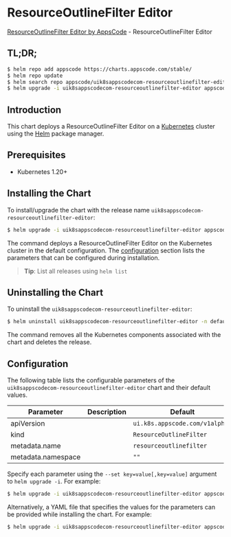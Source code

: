 # ResourceOutlineFilter Editor

[ResourceOutlineFilter Editor by AppsCode](https://appscode.com) - ResourceOutlineFilter Editor

## TL;DR;

```bash
$ helm repo add appscode https://charts.appscode.com/stable/
$ helm repo update
$ helm search repo appscode/uik8sappscodecom-resourceoutlinefilter-editor --version=v0.18.0
$ helm upgrade -i uik8sappscodecom-resourceoutlinefilter-editor appscode/uik8sappscodecom-resourceoutlinefilter-editor -n default --create-namespace --version=v0.18.0
```

## Introduction

This chart deploys a ResourceOutlineFilter Editor on a [Kubernetes](http://kubernetes.io) cluster using the [Helm](https://helm.sh) package manager.

## Prerequisites

- Kubernetes 1.20+

## Installing the Chart

To install/upgrade the chart with the release name `uik8sappscodecom-resourceoutlinefilter-editor`:

```bash
$ helm upgrade -i uik8sappscodecom-resourceoutlinefilter-editor appscode/uik8sappscodecom-resourceoutlinefilter-editor -n default --create-namespace --version=v0.18.0
```

The command deploys a ResourceOutlineFilter Editor on the Kubernetes cluster in the default configuration. The [configuration](#configuration) section lists the parameters that can be configured during installation.

> **Tip**: List all releases using `helm list`

## Uninstalling the Chart

To uninstall the `uik8sappscodecom-resourceoutlinefilter-editor`:

```bash
$ helm uninstall uik8sappscodecom-resourceoutlinefilter-editor -n default
```

The command removes all the Kubernetes components associated with the chart and deletes the release.

## Configuration

The following table lists the configurable parameters of the `uik8sappscodecom-resourceoutlinefilter-editor` chart and their default values.

|     Parameter      | Description |                  Default                  |
|--------------------|-------------|-------------------------------------------|
| apiVersion         |             | <code>ui.k8s.appscode.com/v1alpha1</code> |
| kind               |             | <code>ResourceOutlineFilter</code>        |
| metadata.name      |             | <code>resourceoutlinefilter</code>        |
| metadata.namespace |             | <code>""</code>                           |


Specify each parameter using the `--set key=value[,key=value]` argument to `helm upgrade -i`. For example:

```bash
$ helm upgrade -i uik8sappscodecom-resourceoutlinefilter-editor appscode/uik8sappscodecom-resourceoutlinefilter-editor -n default --create-namespace --version=v0.18.0 --set apiVersion=ui.k8s.appscode.com/v1alpha1
```

Alternatively, a YAML file that specifies the values for the parameters can be provided while
installing the chart. For example:

```bash
$ helm upgrade -i uik8sappscodecom-resourceoutlinefilter-editor appscode/uik8sappscodecom-resourceoutlinefilter-editor -n default --create-namespace --version=v0.18.0 --values values.yaml
```
